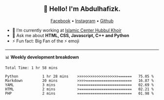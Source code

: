 <h2 align="center">👋 Hello! I'm Abdulhafizk.</h2>
<p align="center">
  <a href="https://web.facebook.com/profile.php?id=100080122707224">Facebook</a> •
  <a href="https://www.instagram.com/abdulhafizh_k/">Instagram</a> •
  <a href="https://github.com/abdulhafizk">Github</a>
</p>


- 🔭 I’m currently working at [Islamic Center Hubbul Khoir](https://hubbulkhoir.sch.id/)
- 💬 Ask me about **HTML, CSS, Javascript, C++ and Python**
- ⚡ Fun fact: Big Fan of the :zap: emoji

-------

📊 **Weekly development breakdown**
<!--START_SECTION:waka-->

```HTML, CSS, Javascript, C++, Python,
Total Time: 1 hr 58 mins

Python           1 hr 28 mins    >>>>>>>>>>>>>>>>>>>======   75.05 %
Markdown         20 mins         >>>>=====================   16.87 %
YAML             3 mins          >========================   02.69 %
HTML             2 mins          >========================   02.21 %
PHP              2 mins          =========================   01.98 %
```

<!--END_SECTION:waka-->
